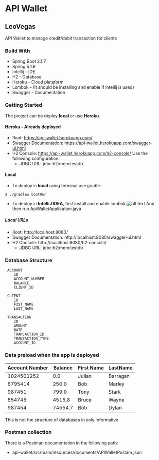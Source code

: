# API Wallet
## LeoVegas

API Wallet to manage credit/debit transaction for clients

### Build With
- Spring Boot 2.1.7 
- Spring 5.1.9 
- Intellij - IDE
- H2 - Database
- Heroku - Cloud plataform
- Lombok - (It should be installing and enable if Intellij is used)
- Swagger - Documentation


### Getting Started
The project can be deploy **local** or use **Heroku**

#### Heroku - Already deployed
 - Root: https://api-wallet.herokuapp.com/
 - Swagger Documentation: https://api-wallet.herokuapp.com/swagger-ui.html
 - H2 Console: https://api-wallet.herokuapp.com/h2-console/ Use the following configuration:
    - JDBC URL: jdbc:h2:mem:testdb

#### Local
- To deploy in **local** using terminal use gradle
```shell
$ ./gradlew bootRun
```

 - To deploy in **IntelliJ IDEA**, first install and enable lombok
![alt text](https://i.stack.imgur.com/Gngfe.png)
And then run ApiWalletApplication.java

##### Local URLs
- Root: http://localhost:8080/
- Swagger Documentation: http://localhost:8080/swagger-ui.html
- H2 Console: http://localhost:8080/h2-console/
    - JDBC URL: jdbc:h2:mem:testdb        



### Database Structure
```
 ACCOUNT
    ID
    ACCOUNT_NUMBER
    BALANCE
    CLIENT_ID
 
 CLIENT
    ID
    FIST_NAME
    LAST_NAME
 
 TRANSACTION
    ID
    AMOUNT
    DATE
    TRANSACTION_ID
    TRANSACTION_TYPE
    ACCOUNT_ID
```

### Data preload when the app is deployed
| Account Number  | Balance       | First Name    | LastName      |
| --------------- | ------------- | ------------- | ------------- |
| 1024501252      |     0.0       |    Julian     |   Barragan    |
| 8795414         |    250.0      |     Bob       |   Marley      |
| 987451          |    799.0      |     Tony      |   Stark       |
| 854745          |   4515.8      |     Bruce     |   Wayne       |
| 987454          |   74554.7     |      Bob      |   Dylan       |

This is not the structure of databases in only informative

### Postman collection
There is a Postman documentation in the following path:
- api-wallet/src/main/resources/documents/APIWalletPostam.json
